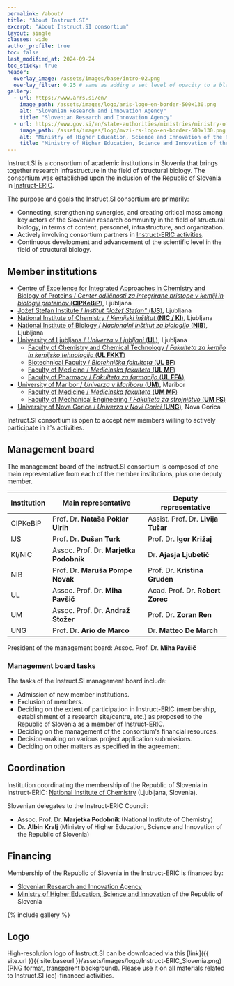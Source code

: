 ```yaml
---
permalink: /about/
title: "About Instruct.SI"
excerpt: "About Instruct.SI consortium"
layout: single
classes: wide
author_profile: true
toc: false
last_modified_at: 2024-09-24
toc_sticky: true
header:
  overlay_image: /assets/images/base/intro-02.png
  overlay_filter: 0.25 # same as adding a set level of opacity to a black background
gallery:
  - url: https://www.arrs.si/en/
    image_path: /assets/images/logo/aris-logo-en-border-500x130.png
    alt: "Slovenian Research and Innovation Agency"
    title: "Slovenian Research and Innovation Agency"
  - url: https://www.gov.si/en/state-authorities/ministries/ministry-of-higher-education-science-and-innovation/
    image_path: /assets/images/logo/mvzi-rs-logo-en-border-500x130.png
    alt: "Ministry of Higher Education, Science and Innovation of the Republic of Slovenia"
    title: "Ministry of Higher Education, Science and Innovation of the Republic of Slovenia"
---
```


Instruct.SI is a consortium of academic institutions in Slovenia that brings together research infrastructure in the field of structural biology. The consortium was established upon the inclusion of the Republic of Slovenia in [Instruct-ERIC](https://instruct-eric.org/).

The purpose and goals the Instruct.SI consortium are primarily:
- Connecting, strengthening synergies, and creating critical mass among key actors of the Slovenian research community in the field of structural biology, in terms of content, personnel, infrastructure, and organization.
- Actively involving consortium partners in [Instruct-ERIC activities](https://instruct-eric.org/our-services).
- Continuous development and advancement of the scientific level in the field of structural biology.

## Member institutions

- [Centre of Excellence for Integrated Approaches in Chemistry and Biology of Proteins / *Center odličnosti za integrirane pristope v kemiji in biologiji proteinov* (**CIPKeBiP**)](https://cipkebip.org/), Ljubljana
- [Jožef Stefan Institute / *Institut "Jožef Stefan"* (**IJS**)](https://www.ijs.si/), Ljubljana
- [National Institute of Chemistry / *Kemijski inštitut* (**NIC / KI**)](https://www.ki.si/), Ljubljana
- [National Institute of Biology / *Nacionalni inštitut za biologijo* (**NIB**)](http://www.nib.si/), Ljubljana
- [University of Ljubljana / *Univerza v Ljubljani* (**UL**)](https://www.uni-lj.si/), Ljubljana
  - [Faculty of Chemistry and Chemical Technology / *Fakulteta za kemijo in kemijsko tehnologijo*  (**UL FKKT**)](https://fkkt.uni-lj.si/)
  - [Biotechnical Faculty / *Biotehniška fakulteta* (**UL BF**)](https://www.bf.uni-lj.si/)
  - [Faculty of Medicine / *Medicinska fakulteta* (**UL MF**)](https://www.mf.uni-lj.si/)
  - [Faculty of Pharmacy / *Fakulteta za farmacijo* (**UL FFA**)](https://www.ffa.uni-lj.si/)
- [University of Maribor / *Univerza v Mariboru* (**UM**)](https://www.um.si/), Maribor
  - [Faculty of Medicine / *Medicinska fakulteta* (**UM MF**)](https://www.mf.um.si/)
  - [Faculty of Mechanical Engineering / *Fakulteta za strojništvo* (**UM FS**)](https://www.fs.um.si/)
- [University of Nova Gorica / *Univerza v Novi Gorici* (**UNG**)](https://www.ung.si/), Nova Gorica

Instruct.SI consortium is open to accept new members willing to actively participate in it's activities.

## Management board

The management board of the Instruct.SI consortium is composed of one main representative from each of the member institutions, plus one deputy member.

| Institution 	| Main representative 	| Deputy representative 	|
|---	|---	|---	|
| CIPKeBiP 	| Prof. Dr. **Nataša Poklar Ulrih**	| Assist. Prof. Dr. **Livija Tušar** 	|
| IJS 	| Prof. Dr. **Dušan Turk** 	| Prof. Dr. **Igor Križaj** 	|
| KI/NIC 	| Assoc. Prof. Dr. **Marjetka Podobnik** 	| Dr. **Ajasja Ljubetič** 	|
| NIB 	| Prof. Dr. **Maruša Pompe Novak** 	| Prof. Dr. **Kristina Gruden**  |
| UL 	| Assoc. Prof. Dr. **Miha Pavšič** 	| Acad. Prof. Dr. **Robert Zorec** 	|
| UM 	| Assoc. Prof. Dr. **Andraž Stožer** 	| Prof. Dr. **Zoran Ren** 	|
| UNG 	| Prof. Dr. **Ario de Marco** 	| Dr. **Matteo De March** 	|

President of the management board: Assoc. Prof. Dr. **Miha Pavšič**

### Management board tasks

The tasks of the Instruct.SI management board include:
- Admission of new member institutions.
- Exclusion of members.
- Deciding on the extent of participation in Instruct-ERIC (membership, establishment of a research site/centre, etc.) as proposed to the Republic of Slovenia as a member of Instruct-ERIC.
- Deciding on the management of the consortium's financial resources.
- Decision-making on various project application submissions.
- Deciding on other matters as specified in the agreement.

## Coordination

Institution coordinating the membership of the Republic of Slovenia in Instruct-ERIC: [National Institute of Chemistry](https://www..ki.si/en) (Ljubljana, Slovenia).

Slovenian delegates to the Instruct-ERIC Council:
- Assoc. Prof. Dr. **Marjetka Podobnik** (National Institute of Chemistry)
- Dr. **Albin Kralj** (Ministry of Higher Education, Science and Innovation of the Republic of Slovenia)

## Financing

Membership of the Republic of Slovenia in the Instruct-ERIC is financed by:
- [Slovenian Research and Innovation Agency](https://www.arrs.si/en/)
- [Ministry of Higher Education, Science and Innovation](https://www.gov.si/en/state-authorities/ministries/ministry-of-higher-education-science-and-innovation/) of the Republic of Slovenia

{% include gallery %}

## Logo

High-resolution logo of Instruct.SI can be downloaded via this [link]({{ site.url }}{{ site.baseurl }}/assets/images/logo/Instruct-ERIC_Slovenia.png) (PNG format, transparent background). Please use it on all materials related to Instruct.SI (co)-financed activities.